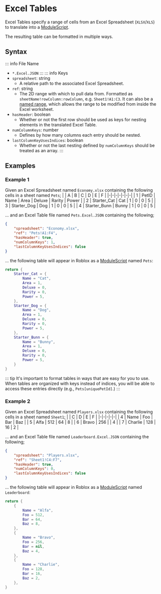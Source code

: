 # Excel Tables

Excel Tables specify a range of cells from an Excel Spreadsheet (`XLSX`/`XLS`) to translate into a [ModuleScript](https://create.roblox.com/docs/reference/engine/classes/ModuleScript).

The resulting table can be formatted in multiple ways.

## Syntax

::: info File Name
- `*.Excel.JSON`
:::
::: info Keys
- `spreadsheet`: string
	- A relative path to the associated Excel Spreadsheet.
- `ref`: string
	- The 2D range with which to pull data from. Formatted as `sheetName!rowColumn:rowColumn`, e.g. `Sheet1!A1:C3`. It can also be a [named range](https://support.microsoft.com/en-us/office/create-a-named-range-from-selected-cells-in-a-worksheet-fd8905ed-1130-4cca-9bb0-ad02b7e594fd), which allows the range to be modified from inside the Excel worksheet.
- `hasHeader`: boolean
	- Whether or not the first row should be used as keys for nesting elements in the translated Excel Table.
- `numColumnKeys`: number
	- Defines by how many columns each entry should be nested.
- `lastColumnKeyUsesIndices`: boolean
	- Whether or not the last nesting defined by `numColumnKeys` should be treated as an array.
:::

## Examples

### Example 1

Given an Excel Spreadsheet named `Economy.xlsx` containing the following cells in a sheet named `Pets`;
| | A | B | C | D | E | F |
|-|-|-|-|-|-|-|
| 1 | PetID | Name | Area | Deluxe | Rarity | Power |
| 2 | Starter_Cat | Cat | 1 | 0 | 0 | 5 |
| 3 | Starter_Dog | Dog | 1 | 0 | 0 | 5 |
| 4 | Starter_Bunn | Bunny | 1 | 0 | 0 | 5 |

... and an Excel Table file named `Pets.Excel.JSON` containing the following;
```json
{
	"spreadsheet": "Economy.xlsx",
	"ref": "Pets!A1:F4",
	"hasHeader": true,
	"numColumnKeys": 1,
	"lastColumnKeyUsesIndices": false
}
```
... the following table will appear in Roblox as a [ModuleScript](https://create.roblox.com/docs/reference/engine/classes/ModuleScript) named `Pets`:
```lua
return {
	Starter_Cat = {
		Name = "Cat",
		Area = 1,
		Deluxe = 0,
		Rarity = 0,
		Power = 5,
	},
	Starter_Dog = {
		Name = "Dog",
		Area = 1,
		Deluxe = 0,
		Rarity = 0,
		Power = 5,
	},
	Starter_Bunn = {
		Name = "Bunny",
		Area = 1,
		Deluxe = 0,
		Rarity = 0,
		Power = 5,
	}
}
```
::: tip
It's important to format tables in ways that are easy for you to use. When tables are organized with keys instead of indices, you will be able to access these entries directly (e.g., `Pets[uniquePetId]`.)
:::

### Example 2

Given an Excel Spreadsheet named `Players.xlsx` containing the following cells in a sheet named `Sheet1`;
| | C | D | E | F |
|-|-|-|-|-|
| 4 | Name | Foo | Bar | Baz |
| 5 | Alfa | 512 | 64 | 8 |
| 6 | Bravo | 256 | | 4 |
| 7 | Charlie | 128 | 16 | 2 |

... and an Excel Table file named `Leaderboard.Excel.JSON` containing the following;
```json
{
    "spreadsheet": "Players.xlsx",
    "ref": "Sheet1!C4:F7",
    "hasHeader": true,
    "numColumnKeys": 0,
	"lastColumnKeyUsesIndices": false
}
```
... the following table will appear in Roblox as a [ModuleScript](https://create.roblox.com/docs/reference/engine/classes/ModuleScript) named `Leaderboard`:
```lua
return {
	{
		Name = "Alfa",
		Foo = 512,
		Bar = 64,
		Baz = 8,
	},
	{
		Name = "Bravo",
		Foo = 256,
		Bar = nil,
		Baz = 4,
	},
	{
		Name = "Charlie",
		Foo = 128,
		Bar = 16,
		Baz = 2,
	},
}
```
